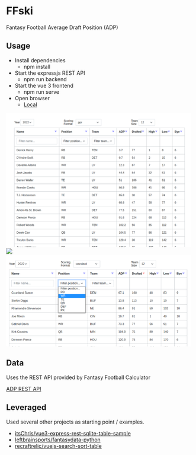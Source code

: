 # FFski
Fantasy Football Average Draft Position (ADP)

## Usage

- Install dependencies
    - npm install
- Start the expressjs REST API
    - npm run backend 
- Start the vue 3 frontend
    - npm run serve
- Open browser
    - [Local](http://localhost:8080/)

<img src="https://github.com/lizard43/ffski/blob/main/public/main.png" width="500" />
<img src="https://github.com/lizard43/ffski/blob/main/main/public/search.png" width="500" />
<img src="https://github.com/lizard43/ffski/blob/main/public/filterposition.png" width="500" />

## Data
Uses the REST API provided by Fantasy Football Calculator

[ADP REST API](https://help.fantasyfootballcalculator.com/article/42-adp-rest-api)

## Leveraged
Used several other projects as starting point / examples. 
- [itsChris/vue3-express-rest-sqlite-table-sample](https://github.com/itsChris/vue3-express-rest-sqlite-table-sample)
- [leftbrainsports/fantasydata-python](https://github.com/leftbrainsports/fantasydata-python)
- [recraftrelic/vuejs-search-sort-table](https://github.com/recraftrelic/vuejs-search-sort-table)